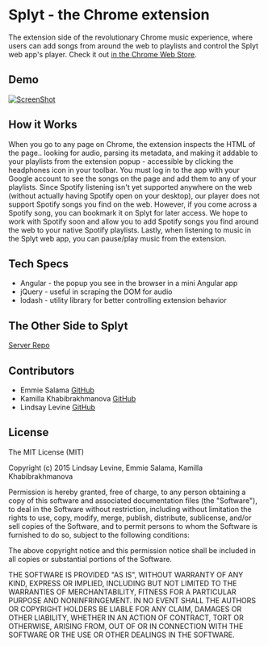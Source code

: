 Splyt - the Chrome extension
================

The extension side of the revolutionary Chrome music experience, where users can add songs from around the web to playlists and control the Splyt web app's player. Check it out [in the Chrome Web Store](https://chrome.google.com/webstore/detail/splyt/dekmhppoomofnjclcollpbdknpldlgnd?authuser=2).

## Demo

[![ScreenShot](http://puu.sh/g1yqq/3034a266e5.png)](http://youtu.be/C6bM_RRIjcg)

## How it Works

When you go to any page on Chrome, the extension inspects the HTML of the page.. looking for audio, parsing its metadata, and making it addable to your playlists from the extension popup - accessible by clicking the headphones icon in your toolbar. You must log in to the app with your Google account to see the songs on the page and add them to any of your playlists. Since Spotify listening isn't yet supported anywhere on the web (without actually having Spotify open on your desktop), our player does not support Spotify songs you find on the web. However, if you come across a Spotify song, you can bookmark it on Splyt for later access. We hope to work with Spotify soon and allow you to add Spotify songs you find around the web to your native Spotify playlists. Lastly, when listening to music in the Splyt web app, you can pause/play music from the extension.

## Tech Specs

* Angular - the popup you see in the browser in a mini Angular app
* jQuery - useful in scraping the DOM for audio
* lodash - utility library for better controlling extension behavior

## The Other Side to Splyt
[Server Repo](https://github.com/lindslev/splyt-server)

## Contributors

* Emmie Salama [GitHub](https://github.com/es1831)
* Kamilla Khabibrakhmanova [GitHub](https://github.com/KamillaKhabibrakhmanova)
* Lindsay Levine [GitHub](https://github.com/lindslev)

## License

The MIT License (MIT)

Copyright (c) 2015 Lindsay Levine, Emmie Salama, Kamilla Khabibrakhmanova

Permission is hereby granted, free of charge, to any person obtaining a copy
of this software and associated documentation files (the "Software"), to deal
in the Software without restriction, including without limitation the rights
to use, copy, modify, merge, publish, distribute, sublicense, and/or sell
copies of the Software, and to permit persons to whom the Software is
furnished to do so, subject to the following conditions:

The above copyright notice and this permission notice shall be included in
all copies or substantial portions of the Software.

THE SOFTWARE IS PROVIDED "AS IS", WITHOUT WARRANTY OF ANY KIND, EXPRESS OR
IMPLIED, INCLUDING BUT NOT LIMITED TO THE WARRANTIES OF MERCHANTABILITY,
FITNESS FOR A PARTICULAR PURPOSE AND NONINFRINGEMENT. IN NO EVENT SHALL THE
AUTHORS OR COPYRIGHT HOLDERS BE LIABLE FOR ANY CLAIM, DAMAGES OR OTHER
LIABILITY, WHETHER IN AN ACTION OF CONTRACT, TORT OR OTHERWISE, ARISING FROM,
OUT OF OR IN CONNECTION WITH THE SOFTWARE OR THE USE OR OTHER DEALINGS IN
THE SOFTWARE.
